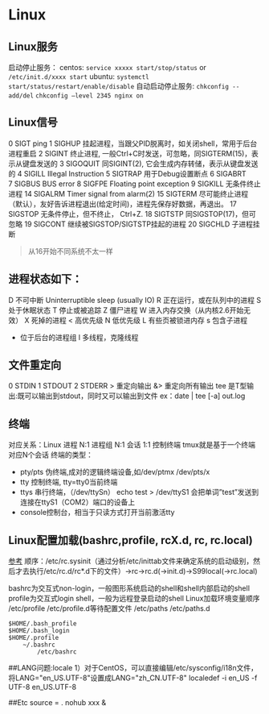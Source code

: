 # Linux
## Linux服务
启动停止服务：
centos: `service xxxxx start/stop/status` or `/etc/init.d/xxxx start`
ubuntu: `systemctl start/status/restart/enable/disable`
自动启动停止服务:
`chkconfig --add/del`
`chkconfig –level 2345 nginx on`
## Linux信号
0   SIGT        ping
1   SIGHUP      挂起进程，当跟父PID脱离时，如关闭shell，常用于后台进程重启
2   SIGINT      终止进程, 一般Ctrl+C时发送，可忽略，同SIGTERM(15)，表示从键盘发送的
3   SIGOQUIT    同SIGINT(2), 它会生成内存转储，表示从键盘发送的
4   SIGILL      Illegal Instruction
5   SIGTRAP     用于Debug设置断点
6   SIGABRT     
7   SIGBUS      BUS error
8   SIGFPE      Floating point exception
9   SIGKILL     无条件终止进程
14  SIGALRM     Timer signal from alarm(2)
15  SIGTERM     尽可能终止进程（默认），友好告诉进程退出(给定时间)，进程先保存好数据，再退出。
17  SIGSTOP     无条件停止，但不终止，  Ctrl+Z.
18  SIGTSTP     同SIGSTOP(17)，但可忽略
19  SIGCONT     继续被SIGSTOP/SIGTSTP挂起的进程
20  SIGCHLD     子进程挂断
> 从16开始不同系统不太一样

## 进程状态如下：
D    不可中断     Uninterruptible sleep (usually IO)
R    正在运行，或在队列中的进程
S    处于休眠状态
T    停止或被追踪
Z    僵尸进程
W    进入内存交换（从内核2.6开始无效）
X    死掉的进程
<    高优先级
N    低优先级
L    有些页被锁进内存
s    包含子进程
+    位于后台的进程组
l    多线程，克隆线程

## 文件重定向
0 STDIN
1 STDOUT
2 STDERR
\>  重定向输出
&> 重定向所有输出
tee 是T型输出:既可以输出到stdout，同时又可以输出到文件
ex：date | tee [-a] out.log

## 终端
对应关系：Linux 进程 N:1 进程组 N:1 会话 1:1 控制终端
tmux就是基于一个终端对应N个会话
终端的类型：
- pty/pts  伪终端,成对的逻辑终端设备,如/dev/ptmx /dev/pts/x
- tty    控制终端, tty=tty0当前终端
- ttys   串行终端，（/dev/ttySn）
    echo test > /dev/ttyS1 会把单词”test”发送到连接在ttyS1（COM2）端口的设备上
- console控制台，相当于只读方式打开当前激活tty
## Linux配置加载(bashrc,profile, rcX.d, rc, rc.local)
[参考](https://www.jianshu.com/p/020f3d02f538)
 顺序：/etc/rc.sysinit（通过分析/etc/inittab文件来确定系统的启动级别，然后才去执行/etc/rc.d/rc*.d下的文件）->rc->rc.d(->init.d)->S99local(->rc.local)

bashrc为交互式non-login，一般图形系统启动的shell和shell内部启动的shell
profile为交互式login shell，一般为远程登录启动的shell
Linux加载环境变量顺序
/etc/profile
    /etc/profile.d等待配置文件
/etc/paths
    /etc/paths.d
    
    $HOME/.bash_profile
    $HOME/.bash_login
    $HOME/.profile
        ~/.bashrc
            /etc/bashrc


##LANG问题:locale
1）对于CentOS，可以直接编辑/etc/sysconfig/i18n文件，将LANG="en_US.UTF-8"设置成LANG="zh_CN.UTF-8"
localedef -i en_US -f UTF-8 en_US.UTF-8

##Etc
source = .
nohub xxx &
